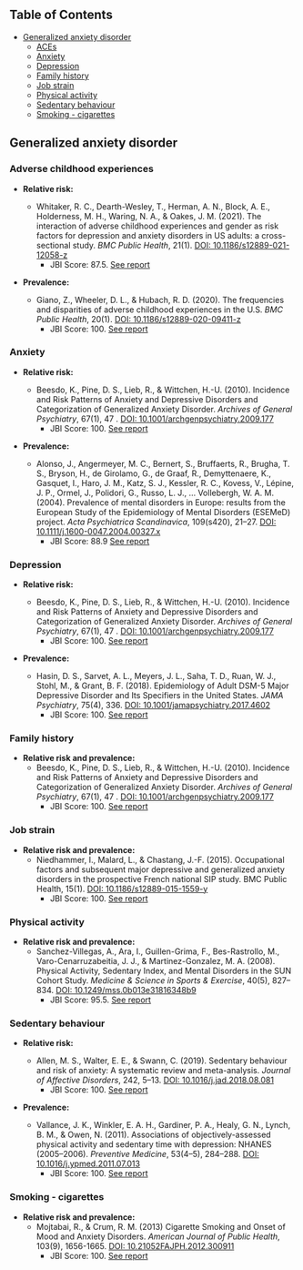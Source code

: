 ## Table of Contents

- [Generalized anxiety disorder](#generalized-anxiety-disorder)
  - [ACEs](#adverse-childhood-experiences)
  - [Anxiety](#anxiety)
  - [Depression](#depression)
  - [Family history](#family-history)
  - [Job strain](#job-strain)
  - [Physical activity](#physical-activity)
  - [Sedentary behaviour](#sedentary-behaviour)
  - [Smoking - cigarettes](#smoking---cigarettes)

## Generalized anxiety disorder

### Adverse childhood experiences
 - **Relative risk:**
    - Whitaker, R. C., Dearth-Wesley, T., Herman, A. N., Block, A. E., Holderness, M. H., Waring, N. A., & Oakes, J. M. (2021). The interaction of adverse childhood experiences and gender as risk factors for depression and anxiety disorders in US adults: a cross-sectional study. *BMC Public Health*, 21(1). [DOI: 10.1186/s12889-021-12058-z](https://doi.org/10.1186/s12889-021-12058-z)
      - JBI Score: 87.5. [See report](jbi-reports/Whitaker%20et%20al.%20(2021).md)

 - **Prevalence:**
    - Giano, Z., Wheeler, D. L., & Hubach, R. D. (2020). The frequencies and disparities of adverse childhood experiences in the U.S. *BMC Public Health*, 20(1). [DOI: 10.1186/s12889-020-09411-z](https://doi.org/10.1186/s12889-020-09411-z)
      - JBI Score: 100. [See report](jbi-reports/Giano%20et%20al.%20(2020).md)

### Anxiety
 - **Relative risk:**
    - Beesdo, K., Pine, D. S., Lieb, R., & Wittchen, H.-U. (2010). Incidence and Risk Patterns of Anxiety and Depressive Disorders and Categorization of Generalized Anxiety Disorder. *Archives of General Psychiatry*, 67(1), 47  . [DOI: 10.1001/archgenpsychiatry.2009.177](https://doi.org/10.1001/archgenpsychiatry.2009.177)
      - JBI Score: 100. [See report](jbi-reports/Beesdo%20et%20al.%20(2010).md)

 - **Prevalence:**
    - Alonso, J., Angermeyer, M. C., Bernert, S., Bruffaerts, R., Brugha, T. S., Bryson, H., de Girolamo, G., de Graaf, R., Demyttenaere, K., Gasquet, I., Haro, J. M., Katz, S. J., Kessler, R. C., Kovess, V., Lépine, J. P., Ormel, J., Polidori, G., Russo, L. J., … Vollebergh, W. A. M. (2004). Prevalence of mental disorders in Europe: results from the European Study of the Epidemiology of Mental Disorders (ESEMeD) project. *Acta Psychiatrica Scandinavica*, 109(s420), 21–27. [DOI: 10.1111/j.1600-0047.2004.00327.x](https://doi.org/10.1111/j.1600-0047.2004.00327.x)
      - JBI Score: 88.9 [See report](jbi-reports/Alonso%20et%20al.%20(2004).md)

### Depression
 - **Relative risk:**
    - Beesdo, K., Pine, D. S., Lieb, R., & Wittchen, H.-U. (2010). Incidence and Risk Patterns of Anxiety and Depressive Disorders and Categorization of Generalized Anxiety Disorder. *Archives of General Psychiatry*, 67(1), 47  . [DOI: 10.1001/archgenpsychiatry.2009.177](https://doi.org/10.1001/archgenpsychiatry.2009.177)
      - JBI Score: 100. [See report](jbi-reports/Beesdo%20et%20al.%20(2010).md)

 - **Prevalence:**
    - Hasin, D. S., Sarvet, A. L., Meyers, J. L., Saha, T. D., Ruan, W. J., Stohl, M., & Grant, B. F. (2018). Epidemiology of Adult DSM-5 Major Depressive Disorder and Its Specifiers in the United States. *JAMA Psychiatry*, 75(4), 336. [DOI: 10.1001/jamapsychiatry.2017.4602](https://doi.org/10.1001/jamapsychiatry.2017.4602)
      - JBI Score: 100. [See report](jbi-reports/Hasin%20et%20al.%20(2018).md)   

### Family history
 - **Relative risk and prevalence:**
    - Beesdo, K., Pine, D. S., Lieb, R., & Wittchen, H.-U. (2010). Incidence and Risk Patterns of Anxiety and Depressive Disorders and Categorization of Generalized Anxiety Disorder. *Archives of General Psychiatry*, 67(1), 47  . [DOI: 10.1001/archgenpsychiatry.2009.177](https://doi.org/10.1001/archgenpsychiatry.2009.177)
      - JBI Score: 100. [See report](jbi-reports/Beesdo%20et%20al.%20(2010).md)

### Job strain
 - **Relative risk and prevalence:**
    - Niedhammer, I., Malard, L., & Chastang, J.-F. (2015). Occupational factors and subsequent major depressive and generalized anxiety disorders in the prospective French national SIP study. BMC Public Health, 15(1). [DOI: 10.1186/s12889-015-1559-y](https://doi.org/10.1186/s12889-015-1559-y)
      - JBI Score: 100. [See report](jbi-reports/Niedhammer%20et%20al.%20(2015).md) 

### Physical activity
 - **Relative risk and prevalence:**
    - Sanchez-Villegas, A., Ara, I., Guillen-Grima, F., Bes-Rastrollo, M., Varo-Cenarruzabeitia, J. J., & Martinez-Gonzalez, M. A. (2008). Physical Activity, Sedentary Index, and Mental Disorders in the SUN Cohort Study. *Medicine &amp; Science in Sports &amp; Exercise*, 40(5), 827–834. [DOI: 10.1249/mss.0b013e31816348b9](https://doi.org/10.1249/mss.0b013e31816348b9)
      - JBI Score: 95.5. [See report](jbi-reports/Sanchez-Villegas%20et%20al.%20(2008).md)

### Sedentary behaviour
 - **Relative risk:**
    - Allen, M. S., Walter, E. E., & Swann, C. (2019). Sedentary behaviour and risk of anxiety: A systematic review and meta-analysis. *Journal of Affective Disorders*, 242, 5–13. [DOI: 10.1016/j.jad.2018.08.081](https://doi.org/10.1016/j.jad.2018.08.081)
      - JBI Score: 100. [See report](jbi-reports/Allen%20et%20al.%20(2019).md)

 - **Prevalence:**
    - Vallance, J. K., Winkler, E. A. H., Gardiner, P. A., Healy, G. N., Lynch, B. M., & Owen, N. (2011). Associations of objectively-assessed physical activity and sedentary time with depression: NHANES (2005–2006). *Preventive Medicine*, 53(4–5), 284–288. [DOI: 10.1016/j.ypmed.2011.07.013](https://doi.org/10.1016/j.ypmed.2011.07.013)
      - JBI Score: 100. [See report](jbi-reports/Vallance%20et%20al.%20(2011).md)

### Smoking - cigarettes
 - **Relative risk and prevalence:**
    - Mojtabai, R., & Crum, R. M. (2013) Cigarette Smoking and Onset of Mood and Anxiety Disorders. *American Journal of Public Health*, 103(9), 1656-1665. [DOI: 10.21052FAJPH.2012.300911](https://doi.org/10.21052FAJPH.2012.300911)
      - JBI Score: 100. [See report](jbi-reports/Mojtabai%20%26%20Crum%20(2013).md)
